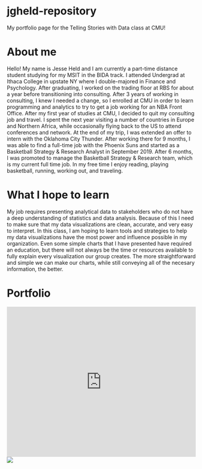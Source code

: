 # jgheld-repository
My portfolio page for the Telling Stories with Data class at CMU!

# About me
Hello!  My name is Jesse Held and I am currently a part-time distance student studying for my MSIT in the BIDA track.  I attended Undergrad at Ithaca College in upstate NY where I double-majored in Finance and Psychology.  After graduating, I worked on the trading floor at RBS for about a year before transitioning into consulting.  After 3 years of working in consulting, I knew I needed a change, so I enrolled at CMU in order to learn programming and analytics to try to get a job working for an NBA Front Office.  After my first year of studies at CMU, I decided to quit my consulting job and travel.  I spent the next year visiting a number of countries in Europe and Northern Africa, while occasionally flying back to the US to attend conferences and network.  At the end of my trip, I was extended an offer to intern with the Oklahoma City Thunder.  After working there for 9 months, I was able to find a full-time job with the Phoenix Suns and started as a Basketball Strategy & Research Analyst in September 2019.  After 6 months, I was promoted to manage the Basketball Strategy & Research team, which is my current full time job.  In my free time I enjoy reading, playing basketball, running, working out, and traveling.

# What I hope to learn
My job requires presenting analytical data to stakeholders who do not have a deep understanding of statistics and data analysis.  Because of this I need to make sure that my data visualizations are clean, accurate, and very easy to interpret.  In this class, I am hoping to learn tools and strategies to help my data visualizations have the most power and influence possible in my organization.  Even some simple charts that I have presented have required an education, but there will not always be the time or resources available to fully explain every visualization our group creates.  The more straightforward and simple we can make our charts, while still conveying all of the necesary information, the better.

# Portfolio

<iframe title="Brazil's Outsized Pension" aria-label="chart" id="datawrapper-chart-cFEKL" src="https://datawrapper.dwcdn.net/cFEKL/1/" scrolling="no" frameborder="0" style="width: 0; min-width: 100% !important; border: none;" height="400"></iframe><script type="text/javascript">!function(){"use strict";window.addEventListener("message",(function(a){if(void 0!==a.data["datawrapper-height"])for(var e in a.data["datawrapper-height"]){var t=document.getElementById("datawrapper-chart-"+e)||document.querySelector("iframe[src*='"+e+"']");t&&(t.style.height=a.data["datawrapper-height"][e]+"px")}}))}();
</script>

<div class='tableauPlaceholder' id='viz1594945329417' style='position: relative'><noscript><a href='#'><img alt=' ' src='https:&#47;&#47;public.tableau.com&#47;static&#47;images&#47;cl&#47;class_exercise_demo&#47;SecondDataVis&#47;1_rss.png' style='border: none' /></a></noscript><object class='tableauViz'  style='display:none;'><param name='host_url' value='https%3A%2F%2Fpublic.tableau.com%2F' /> <param name='embed_code_version' value='3' /> <param name='site_root' value='' /><param name='name' value='class_exercise_demo&#47;SecondDataVis' /><param name='tabs' value='no' /><param name='toolbar' value='yes' /><param name='static_image' value='https:&#47;&#47;public.tableau.com&#47;static&#47;images&#47;cl&#47;class_exercise_demo&#47;SecondDataVis&#47;1.png' /> <param name='animate_transition' value='yes' /><param name='display_static_image' value='yes' /><param name='display_spinner' value='yes' /><param name='display_overlay' value='yes' /><param name='display_count' value='yes' /><param name='language' value='en' /></object></div><script type='text/javascript'>var divElement = document.getElementById('viz1594945329417');
var vizElement = divElement.getElementsByTagName('object')[0];
vizElement.style.width='100%';vizElement.style.height=(divElement.offsetWidth*0.75)+'px';
var scriptElement = document.createElement('script');
scriptElement.src = 'https://public.tableau.com/javascripts/api/viz_v1.js';
vizElement.parentNode.insertBefore(scriptElement, vizElement);
</script>

